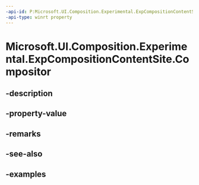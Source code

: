 ```yaml
---
-api-id: P:Microsoft.UI.Composition.Experimental.ExpCompositionContentSite.Compositor
-api-type: winrt property
---
```


# Microsoft.UI.Composition.Experimental.ExpCompositionContentSite.Compositor

<!--
public Microsoft.UI.Composition.Compositor Compositor { get; }
-->


## -description

## -property-value

## -remarks

## -see-also

## -examples


